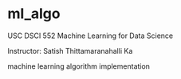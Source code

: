 # ml_algo
USC DSCI 552 Machine Learning for Data Science

Instructor: Satish Thittamaranahalli Ka

machine learning algorithm implementation 
